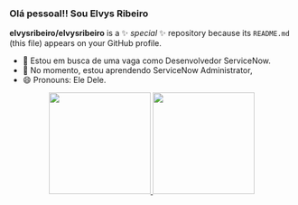 ### Olá pessoal!! Sou Elvys Ribeiro
**elvysribeiro/elvysribeiro** is a ✨ _special_ ✨ repository because its `README.md` (this file) appears on your GitHub profile.


- 🔭 Estou em busca de uma vaga como Desenvolvedor ServiceNow.
- 🌱 No momento, estou aprendendo ServiceNow Administrator,
- 😄 Pronouns: Ele Dele.


<div align = "center">
  <a href="https://github.com/elvysribeiro">
  <img height= "180em" src= "https://github-readme-stats.vercel.app/api?username=elvysribeiro&show_icons=true&theme=dark&include_all_commits=true&count_private=true" />
  <img height= "180em" src= "https://github-readme-stats.vercel.app/api/top-langs/?username=elvysribeiro&layout=compact&langs_count=7&theme=dark" />

</div>
